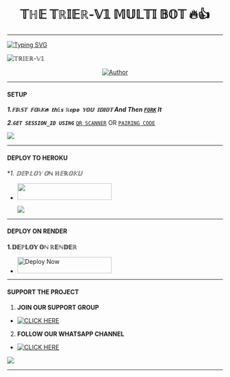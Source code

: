 <h1 align="center"> 𝕋ℍ𝔼 𝕋ℝ𝕀𝔼ℝ-𝕍𝟙 𝕄𝕌𝕃𝕋𝕀 𝔹𝕆𝕋 🔥👍</h1>
<p align="center">  
  
***
  
<a href="https://git.io/typing-svg"><img src="https://readme-typing-svg.demolab.com?font=purple+Ops+One&size=50&pause=1000&color=1BAFBAFF&center=true&width=910&height=100&lines=🄴🄽🄹🄾🅈 𝕋ℝ𝕀𝔼ℝ-𝕍𝟙 +𝕋ℝ𝕀𝔼ℝ-𝕍𝟙;𝕄𝕌𝕃𝕋𝕀+𝔻𝔼𝕍𝕀ℂ𝔼+𝕎ℍ𝔸𝕋𝕊𝔸ℙℙ+𝔹𝕆𝕋;ℂℝ𝔼𝔸𝕋𝔼𝔻+𝔹𝕐+𝕄ℝ TRIER;RELEASED ON>>+01/09/2024" alt="Typing SVG" /></a>
  </p>
    <img alt="𝕋ℝ𝕀𝔼ℝ-𝕍𝟙" width="𝟙𝟘𝟘0" height="𝟜𝟝𝟘" src="https://telegra.ph/file/2a4582d5414d35ed1763f.jpg">
<p align="center">
<p align="center">
<a href="https://github.com/𝕞𝕣𝕥𝕣𝕚𝕖𝕣/𝕋ℝ𝕀𝔼ℝ-𝕍𝟙"><img title="Author" src="https://img.shields.io/badge/𝕋ℝ𝕀𝔼ℝ-𝕍𝟙-𝔾ℝ𝔼𝔼ℕ?style=for-the-badge&logo=github"></a>
<p/>

  
***

#### SETUP 

***1.`𝔽𝕀ℝ𝕊𝕋 𝔽𝕆ℝ𝕂🔥 𝕥𝕙𝕚𝕤 ℝ𝕖𝕡𝕠 𝕐𝕆𝕌 𝕀𝔻𝕀𝕆𝕋` And Then [`FORK`](https://github.com/Mrtrier-𝕍𝟙/fork) It***

***2.`GET SESSION_ID USING`***
[`QR SCANNER`](https://the-𝕋ℝ𝕀𝔼ℝ-𝕍𝟙-scanner.onrender.com) OR [`PAIRING CODE`](https://𝕄ℝ𝕋ℝ𝕀𝔼ℝ.vercel.app)
 
<a><img src='https://i.imgur.com/LyHic3i.gif'/></a>

***

#### DEPLOY TO HEROKU 
**1. 𝔻𝔼ℙ𝕃𝕆𝕐 𝕆ℕ ℍ𝔼ℝ𝕆𝕂𝕌*
  - <a align="center"><a href="https://france-king.vercel.app"> <img src="https://img.shields.io/badge/DEPLOY%20NOW-blue?style=for-the-badge&logo=heroku" width="220" height="38.45"/></a></p>
<a><img src='https://i.imgur.com/LyHic3i.gif'/></a>


***

#### DEPLOY ON RENDER 
**1.𝔻𝔼ℙ𝕃𝕆𝕐 𝕆ℕ ℝ𝔼ℕ𝔻𝔼ℝ**
- <a href="https://render.com"><img title="Deploy Now" src="https://img.shields.io/badge/DEPLOY NOW-h?color=red&style=for-the-badge&logo=msi" width="220" height="38.45"/></a></p>





***

#### SUPPORT THE PROJECT 
1. **JOIN OUR SUPPORT GROUP**
- <a href="https://chat.whatsapp.com/BaN6rrOtLnUASUQ9rwZcnl" target="_blank">
    <img alt="CLICK HERE" src="https://img.shields.io/badge/ JOIN NOW 🚀 -25D366?style=for-the-badge&logo=whatsapp&logoColor=white" />
  </a>
  
2. **FOLLOW OUR WHATSAPP CHANNEL**

- <a href="https://whatsapp.com/channel/0029Van22Ns9RZAeu2evy33u" target="_blank">
    <img alt="CLICK HERE " src="https://img.shields.io/badge/ FOLLOW NOW  -25D366?style=for-the-badge&logo=whatsapp&logoColor=white" />
  </a>
<a><img src='https://i.imgur.com/LyHic3i.gif'/></a>

***


